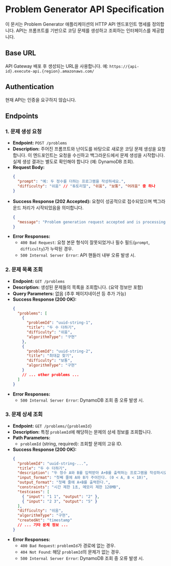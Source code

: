 # Problem Generator API Specification

이 문서는 Problem Generator 애플리케이션의 HTTP API 엔드포인트 명세를 정의합니다.
API는 프롬프트를 기반으로 코딩 문제를 생성하고 조회하는 인터페이스를 제공합니다.

## Base URL

API Gateway 배포 후 생성되는 URL을 사용합니다. 예: `https://{api-id}.execute-api.{region}.amazonaws.com/`

## Authentication

현재 API는 인증을 요구하지 않습니다.

## Endpoints

### 1. 문제 생성 요청

- **Endpoint:** `POST /problems`
- **Description:** 주어진 프롬프트와 난이도를 바탕으로 새로운 코딩 문제 생성을 요청합니다. 이 엔드포인트는 요청을 수신하고 백그라운드에서 문제 생성을 시작합니다. 실제 생성 결과는 별도로 확인해야 합니다 (예: DynamoDB 조회).
- **Request Body:**
  ```json
  {
    "prompt": "예: 두 정수를 더하는 프로그램을 작성하세요.",
    "difficulty": "쉬움" // "튜토리얼", "쉬움", "보통", "어려움" 중 하나
  }
  ```
- **Success Response (202 Accepted):**
  요청이 성공적으로 접수되었으며 백그라운드 처리가 시작되었음을 의미합니다.
  ```json
  {
    "message": "Problem generation request accepted and is processing in the background."
  }
  ```
- **Error Responses:**
  - `400 Bad Request`: 요청 본문 형식이 잘못되었거나 필수 필드(`prompt`, `difficulty`)가 누락된 경우.
  - `500 Internal Server Error`: API 핸들러 내부 오류 발생 시.

### 2. 문제 목록 조회

- **Endpoint:** `GET /problems`
- **Description:** 생성된 문제들의 목록을 조회합니다. (요약 정보만 포함)
- **Query Parameters:** 없음 (추후 페이지네이션 등 추가 가능)
- **Success Response (200 OK):**
  ```json
  {
    "problems": [
      {
        "problemId": "uuid-string-1",
        "title": "두 수 더하기",
        "difficulty": "쉬움",
        "algorithmType": "구현"
      },
      {
        "problemId": "uuid-string-2",
        "title": "최대값 찾기",
        "difficulty": "보통",
        "algorithmType": "구현"
      }
      // ... other problems ...
    ]
  }
  ```
- **Error Responses:**
  - `500 Internal Server Error`: DynamoDB 조회 중 오류 발생 시.

### 3. 문제 상세 조회

- **Endpoint:** `GET /problems/{problemId}`
- **Description:** 특정 `problemId`에 해당하는 문제의 상세 정보를 조회합니다.
- **Path Parameters:**
  - `problemId` (string, required): 조회할 문제의 고유 ID.
- **Success Response (200 OK):**
  ```json
  {
    "problemId": "uuid-string-...",
    "title": "두 수 더하기",
    "description": "두 정수 A와 B를 입력받아 A+B를 출력하는 프로그램을 작성하시오.",
    "input_format": "첫째 줄에 A와 B가 주어진다. (0 < A, B < 10)",
    "output_format": "첫째 줄에 A+B를 출력한다.",
    "constraints": "시간 제한 1초, 메모리 제한 128MB",
    "testcases": [
      { "input": "1 1", "output": "2" },
      { "input": "2 3", "output": "5" }
    ],
    "difficulty": "쉬움",
    "algorithmType": "구현",
    "createdAt": "timestamp"
    // ... 기타 문제 정보 ...
  }
  ```
- **Error Responses:**
  - `400 Bad Request`: `problemId`가 경로에 없는 경우.
  - `404 Not Found`: 해당 `problemId`의 문제가 없는 경우.
  - `500 Internal Server Error`: DynamoDB 조회 중 오류 발생 시.

